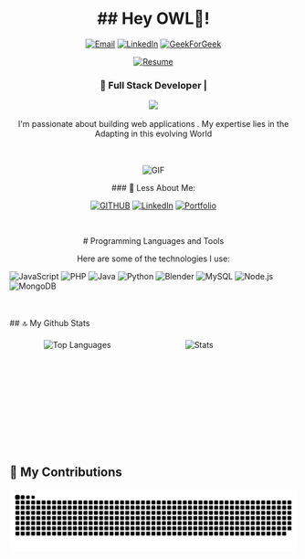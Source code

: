 <h1 align="center">## Hey OWL🦉!</h1>
<p align="center">
  <a href="mailto:harsh20create@gmail.com"><img src="https://img.shields.io/badge/Email-FFA500?style=for-the-badge&logo=gmail&logoColor=white" alt="Email" /></a>
  <a href="www.linkedin.com/in/harsh-shukla-127a03339"><img src="https://img.shields.io/badge/LinkedIn-FFFFFF?style=for-the-badge&logo=linkedin&logoColor=blue" alt="LinkedIn" /></a>
  <a href="https://www.geeksforgeeks.org/user/harxsh52/"><img src="https://img.shields.io/badge/GeeksForGeeks-06402B?style=for-the-badge&logo=GeeksForGeeks&logoColor=white" alt="GeekForGeek" /></a>
</p>
<p align="center">
<a href="https://drive.google.com/file/d/1YH3z96haXhODPMfVoJoKoi5vpq9UpaC5/view?usp=sharing"><img src="https://img.shields.io/badge/Resume-FFA500?style=for-the-badge&logo=resume&logoColor=white" alt="Resume" /></a>
</p>
<h3 align="center">🚀 Full Stack Developer |</h3>
<p align="center">
  <img src="https://readme-typing-svg.herokuapp.com?lines=Web+Developer;Innovation+Driven;Continuous+Learner&center=true&width=500&height=50">
</p>

<p align="center">I'm passionate about building  web applications . My expertise lies in the Adapting in this evolving World</p>
<br/>

<p align="center"><img align="center" alt="GIF" src="https://i.gifer.com/J4o.gif" width="360px"/></p>
  
  
<p align="center">### 👀 Less About Me:</p>
<p align="center"><a href="https://github.com/harxsh52?tab=repositories"><img src="https://img.shields.io/badge/PROJECT-FFA500?style=for-the-badge&logo=github&logoColor=white" alt="GITHUB" /></a>
  <a href="www.linkedin.com/in/harsh-shukla-127a03339"><img src="https://img.shields.io/badge/LinkedIn-FFFFFF?style=for-the-badge&logo=linkedin&logoColor=blue" alt="LinkedIn" /></a>
  <a href="https://harxsh52.github.io/Portfolio/"><img src="https://img.shields.io/badge/PORTFOLIO-06402B?style=for-the-badge&logo=resume&logoColor=white" alt="Portfolio" /></a>
</p>
</p>

<br>


<p align="center"># Programming Languages and Tools</p>

<p align="center">Here are some of the technologies I use:</p>

![JavaScript](https://img.shields.io/badge/JavaScript-%23F7DF1E.svg?style=for-the-badge&logo=javascript&logoColor=black)
![PHP](https://img.shields.io/badge/PHP-%23777BB4.svg?style=for-the-badge&logo=php&logoColor=white)
![Java](https://img.shields.io/badge/Java-%23ED8B00.svg?style=for-the-badge&logo=java&logoColor=white)
![Python](https://img.shields.io/badge/Python-%233776AB.svg?style=for-the-badge&logo=python&logoColor=white)
![Blender](https://img.shields.io/badge/Blender-%23F5792A.svg?style=for-the-badge&logo=blender&logoColor=white)
![MySQL](https://img.shields.io/badge/MySQL-%234479A1.svg?style=for-the-badge&logo=mysql&logoColor=white)
![Node.js](https://img.shields.io/badge/Node.js-%23339933.svg?style=for-the-badge&logo=node.js&logoColor=white)
![MongoDB](https://img.shields.io/badge/MongoDB-%2347A248.svg?style=for-the-badge&logo=mongodb&logoColor=white)

<br>
<br>
## 🔝 My Github Stats
<div style="display: flex; justify-content: center; align-items: center; gap: 40px;">
  <br>
  <img src="https://github-readme-stats.vercel.app/api/top-langs/?username=harxsh52&layout=compact&theme=radical" align="left" alt="Top Languages" style="width: 43%; max-width: 350px; height: auto; margin: 20px;" />
  <img src="https://awesome-github-stats.azurewebsites.net/user-stats/harxsh52?cardType=github&theme=radical&preferLogin=false" align="right" alt="Stats" style="width: 45%; max-width: 350px; height: auto;" />
</div>
<br>
<br>
<br>
<br>
<br>
<br>
<br>
<br>
<br>

## 🐍 My Contributions
![Snake animation](https://raw.githubusercontent.com/27Shri03/27Shri03/output/snake.svg)


